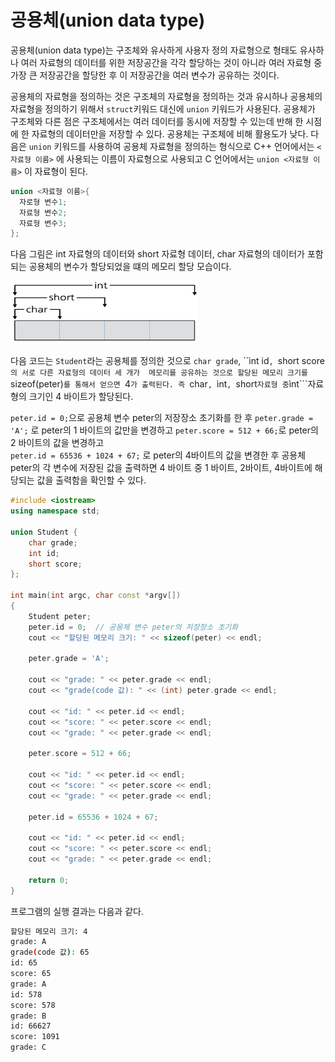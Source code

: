 # 공용체(union data type)

공용체(union data type)는 구조체와 유사하게 사용자 정의 자료형으로 형태도 유사하나 여러 자료형의 데이터를 위한 저장공간을 각각 할당하는 것이 아니라 
여러 자료형 중 가장 큰 저장공간을 할당한 후 이 저장공간을 여러 변수가 공유하는 것이다.

공용체의 자료형을 정의하는 것은 구조체의 자료형을 정의하는 것과 유시하나 공용체의 자료형을 정의하기 위해서 ```struct```키워드 대신에 ```union``` 키워드가 사용된다.
공용체가 구조체와 다른 점은 구조체에서는 여러 데이터를 동시에 저장할 수 있는데 반해 한 시점에 한 자료형의 데이터만을 저장할 수 있다. 공용체는 구조체에 비해 활용도가 낮다. 
다음은 ```union``` 키워드를 사용하여 공용체 자료형을 정의하는 형식으로 C++ 언어에서는 ```<자료형 이름>``` 에 사용되는 이름이 자료형으로 사용되고 C 언어에서는 ```union <자료형 이름>``` 이 자료형이 된다.  

```c++
union <자료형 이름>{
  자로형 변수1;
  자료형 변수2;
  자료형 변수3;
}; 
```
다음 그림은 int 자료형의 데이터와 short 자료형 데이터, char 자료형의 데이터가 포함되는 공용체의 변수가 할당되었을 떄의 메모리 할당 모습이다.

<img src="./images/union_figure.png" width="300" height="100" />

다음 코드는 ```Student```라는 공용체를 정의한 것으로 ```char grade```, ``ìnt id```, ```short score```의 서로 다른 자료형의 데이터 세 개가 
메모리를 공유하는 것으로 할당된 메모리 크기를 ```sizeof(peter)```를 통해서 얻으면 ```4```가 출력된다. 즉 ```char```, ```ìnt```, ```short``` 자료형 중 ```ìnt```자료형의 크기인 4 바이트가 할당된다. 

```peter.id = 0;```으로 공용체 변수 peter의 저장장소 초기화를 한 후 
```peter.grade = 'A';``` 로 peter의 1 바이트의 값만을 변경하고
```peter.score = 512 + 66;```로 peter의 2 바이트의 값을 변경하고  
```peter.id = 65536 + 1024 + 67;``` 로 peter의 4바이트의 값을 변경한 후 
 공용체 peter의 각 변수에 저장된 값을 출력하면 4 바이트 중 1 바이트, 2바이트, 4바이트에 해당되는 값을 출력함을 확인할 수 있다. 

```c++
#include <iostream>
using namespace std;

union Student {
	char grade;
	int id;
	short score;
};

int main(int argc, char const *argv[])
{
	Student peter;
	peter.id = 0;  // 공용체 변수 peter의 저장장소 초기화
	cout << "할당된 메모리 크기: " << sizeof(peter) << endl;

	peter.grade = 'A';

	cout << "grade: " << peter.grade << endl;
	cout << "grade(code 값): " << (int) peter.grade << endl;

	cout << "id: " << peter.id << endl;
	cout << "score: " << peter.score << endl;
	cout << "grade: " << peter.grade << endl;

	peter.score = 512 + 66;

	cout << "id: " << peter.id << endl;
	cout << "score: " << peter.score << endl;
	cout << "grade: " << peter.grade << endl;

	peter.id = 65536 + 1024 + 67;

	cout << "id: " << peter.id << endl;
	cout << "score: " << peter.score << endl;
	cout << "grade: " << peter.grade << endl;

	return 0;
}
````
  
프로그램의 실행 결과는 다음과 같다.

```bash
할당된 메모리 크기: 4
grade: A
grade(code 값): 65
id: 65
score: 65
grade: A
id: 578
score: 578
grade: B
id: 66627
score: 1091
grade: C
````
  
  

